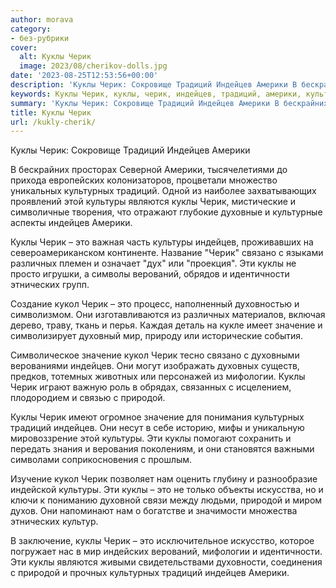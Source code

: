 ```yaml
---
author: morava
category:
- без-рубрики
cover:
  alt: Куклы Черик
  image: 2023/08/cherikov-dolls.jpg
date: '2023-08-25T12:53:56+00:00'
description: 'Куклы Черик: Сокровище Традиций Индейцев Америки В бескрайних просторах Северной Америки, тысячелетиями до прихода европейских колонизаторов, процветали...'
keywords: Куклы Черик, куклы, черик, индейцев, традиций, америки, культуры, это, культурных, кукол, значение, природой, являются, связано, различных, верований
summary: 'Куклы Черик: Сокровище Традиций Индейцев Америки В бескрайних просторах Северной Америки, тысячелетиями до прихода европейских колонизаторов, процветали...'
title: Куклы Черик
url: /kukly-cherik/
---
```


Куклы Черик: Сокровище Традиций Индейцев Америки

В бескрайних просторах Северной Америки, тысячелетиями до прихода европейских колонизаторов, процветали множество уникальных культурных традиций. Одной из наиболее захватывающих проявлений этой культуры являются куклы Черик, мистические и символичные творения, что отражают глубокие духовные и культурные аспекты индейцев Америки.

Куклы Черик – это важная часть культуры индейцев, проживавших на североамериканском континенте. Название "Черик" связано с языками различных племен и означает "дух" или "проекция". Эти куклы не просто игрушки, а символы верований, обрядов и идентичности этнических групп.

Создание кукол Черик – это процесс, наполненный духовностью и символизмом. Они изготавливаются из различных материалов, включая дерево, траву, ткань и перья. Каждая деталь на кукле имеет значение и символизирует духовный мир, природу или исторические события.

Символическое значение кукол Черик тесно связано с духовными верованиями индейцев. Они могут изображать духовных существ, предков, тотемных животных или персонажей из мифологии. Куклы Черик играют важную роль в обрядах, связанных с исцелением, плодородием и связью с природой.

Куклы Черик имеют огромное значение для понимания культурных традиций индейцев. Они несут в себе историю, мифы и уникальную мировоззрение этой культуры. Эти куклы помогают сохранить и передать знания и верования поколениям, и они становятся важными символами соприкосновения с прошлым.

Изучение кукол Черик позволяет нам оценить глубину и разнообразие индейской культуры. Эти куклы – это не только объекты искусства, но и ключи к пониманию духовной связи между людьми, природой и миром духов. Они напоминают нам о богатстве и значимости множества этнических культур.

В заключение, куклы Черик – это исключительное искусство, которое погружает нас в мир индейских верований, мифологии и идентичности. Эти куклы являются живыми свидетельствами духовности, соединения с природой и прочных культурных традиций индейцев Америки.